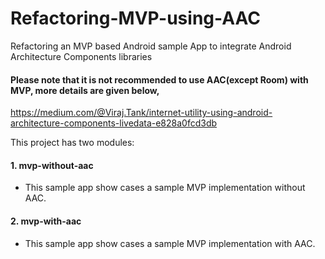 # Refactoring-MVP-using-AAC
Refactoring an MVP based Android sample App to integrate Android Architecture Components libraries

#### Please note that it is not recommended to use AAC(except Room) with MVP, more details are given below,
https://medium.com/@Viraj.Tank/internet-utility-using-android-architecture-components-livedata-e828a0fcd3db


This project has two modules:
#### 1. mvp-without-aac
- This sample app show cases a sample MVP implementation without AAC.

#### 2. mvp-with-aac
- This sample app show cases a sample MVP implementation with AAC.
